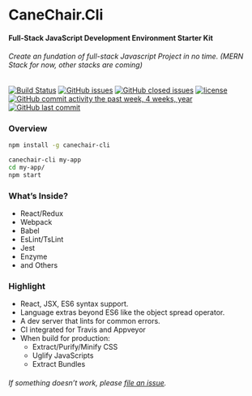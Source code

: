 
# CaneChair.Cli
#### Full-Stack JavaScript Development Environment Starter Kit

###### Create an fundation of full-stack Javascript Project in no time. (MERN Stack for now, other stacks are coming)

 [![Build Status](https://travis-ci.org/simon8029/canechair.cli.svg?branch=master)](https://travis-ci.org/simon8029/canechair.cli) [![GitHub issues](https://img.shields.io/github/issues/simon8029/canechair.cli.svg)]() [![GitHub closed issues](https://img.shields.io/github/issues-closed/simon8029/canechair.cli.svg?colorB=green)]() [![license](https://img.shields.io/github/license/simon8029/canechair.cli.svg)]()  [![GitHub commit activity the past week, 4 weeks, year](https://img.shields.io/github/commit-activity/4w/simon8029/canechair.cli.svg)]() [![GitHub last commit](https://img.shields.io/github/last-commit/simon8029/canechair.cli.svg)]()


### Overview
```sh
npm install -g canechair-cli

canechair-cli my-app 
cd my-app/
npm start
```


### What’s Inside?
* React/Redux
* Webpack
* Babel
* EsLint/TsLint
* Jest
* Enzyme
* and Others

### Highlight
* React, JSX, ES6 syntax support.
* Language extras beyond ES6 like the object spread operator.
* A dev server that lints for common errors.
* CI integrated for Travis and Appveyor
* When build for production:
  * Extract/Purify/Minify CSS
  * Uglify JavaScripts
  * Extract Bundles

###### If something doesn’t work, please [file an issue](https://github.com/simon8029/canechair.cli/issues/new).
